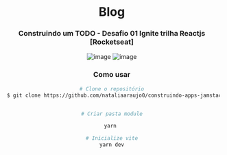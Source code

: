 

<div align= "center">


# Blog
  ### Construindo um TODO - Desafio 01 Ignite trilha Reactjs [Rocketseat]
  
![image](https://user-images.githubusercontent.com/81394067/187801260-cb3860cf-22b7-4e59-a2ef-cc94639dfb29.png)
![image](https://user-images.githubusercontent.com/81394067/187801285-b29deca6-3337-4603-9d6d-105d5db750cc.png)
 
 
### Como usar 

```bash
# Clone o repositório
 $ git clone https://github.com/nataliaaraujo0/construindo-apps-jamstack-com-react-graphql.git
```

```bash

# Criar pasta module

yarn 
```
  
```bash
# Inicialize vite
yarn dev
```

